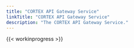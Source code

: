 ```yaml
---
title: "CORTEX API Gateway Service"
linkTitle: "CORTEX API Gateway Service"
description: "The CORTEX API Gateway Service."
---
```


{{< workinprogress >}}

